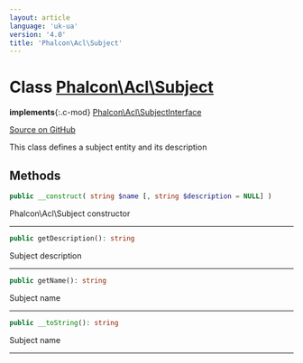 ```yaml
---
layout: article
language: 'uk-ua'
version: '4.0'
title: 'Phalcon\Acl\Subject'
---
```

# Class [Phalcon\Acl\Subject](api/Phalcon_Acl_Subject)

**implements**{:.c-mod} [Phalcon\Acl\SubjectInterface](api/Phalcon_Acl_SubjectInterface)

<a href="https://github.com/phalcon/cphalcon/tree/v4.0.0/phalcon/acl/subject.zep" class="btn btn-default btn-sm">Source on GitHub</a>

This class defines a subject entity and its description

## Methods

```php
public __construct( string $name [, string $description = NULL] )
```

Phalcon\Acl\Subject constructor

* * *

```php
public getDescription(): string
```

Subject description

* * *

```php
public getName(): string
```

Subject name

* * *

```php
public __toString(): string
```

Subject name

* * *